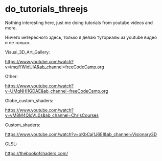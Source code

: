 # do_tutorials_threejs
Nothing interesting here, just me doing tutorials from youtube videos and more.

Ничего интересного здесь, только я делаю туториалы из youtube видео и не только.

Visual_3D_Art_Gallery:

https://www.youtube.com/watch?v=imqiYWidUIA&ab_channel=freeCodeCamp.org

Other:

https://www.youtube.com/watch?v=UMqNHi1GDAE&ab_channel=freeCodeCamp.org

Globe_custom_shaders:

https://www.youtube.com/watch?v=vM8M4QloVL0s&ab_channel=ChrisCourses

Custom_shaders:

https://www.youtube.com/watch?v=oKbCaj1J6EI&ab_channel=Visionary3D

GLSL:

https://thebookofshaders.com/